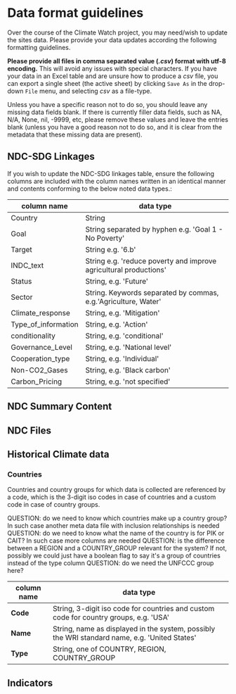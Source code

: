 # Data format guidelines

Over the course of the Climate Watch project, you may need/wish to update the sites data. Please provide your data updates according the following formatting guidelines.

**Please provide all files in comma separated value (*.csv*) format with utf-8 encoding.** This will avoid any issues with special characters. If you have your data in an Excel table and are unsure how to produce a *csv* file, you can export a single sheet (the active sheet) by clicking `Save As` in the drop-down `File` menu, and selecting *csv* as a file-type.

Unless you have a specific reason not to do so, you should leave any missing data fields blank. If there is currently filler data fields, such as NA, N/A, None, nil, -9999, etc, please remove these values and leave the entries blank (unless you have a good reason not to do so, and it is clear from the metadata that these missing data are present).

## NDC-SDG Linkages

If you wish to update the NDC-SDG linkages table, ensure the following columns are included with the column names written in an identical manner and contents conforming to the below noted data types.:

| column name | data type |
| ---| --|
|  Country | String  |
| Goal| String separated by hyphen e.g. 'Goal 1 - No Poverty' |
|Target| String e.g. '6.b'|
| INDC_text| String e.g. 'reduce poverty and improve agricultural productions' |
|Status| String, e.g. 'Future'|
|Sector| String. Keywords separated by commas, e.g.'Agriculture, Water'|
| Climate_response | String, e.g. 'Mitigation' |
| Type_of_information | String, e.g. 'Action' |
| conditionality | String, e.g. 'conditional' |
| Governance_Level | String, e.g. 'National level' |
| Cooperation_type | String, e.g. 'Individual' |
| Non-CO2_Gases  | String, e.g. 'Black carbon' |
| Carbon_Pricing | String, e.g. 'not specified' |


## NDC Summary Content


## NDC Files

## Historical Climate data

### Countries

Countries and country groups for which data is collected are referenced by a code, which is the 3-digit iso codes in case of countries and a custom code in case of country groups.

QUESTION: do we need to know which countries make up a country group? In such case another meta data file with inclusion relationships is needed
QUESTION: do we need to know what the name of the country is for PIK or CAIT? In such case more columns are needed
QUESTION: is the difference between a REGION and a COUNTRY_GROUP relevant for the system? If not, possibly we could just have a boolean flag to say it's a group of countries instead of the type column
QUESTION: do we need the UNFCCC group here?

| column name | data type |
| ---| --|
| **Code** | String, 3-digit iso code for countries and custom code for country groups, e.g. 'USA'  |
| **Name** | String, name as displayed in the system, possibly the WRI standard name, e.g. 'United States' |
| **Type** | String, one of COUNTRY, REGION, COUNTRY_GROUP |


## Indicators
